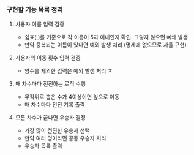 ### 구현할 기능 목록 정리

1. 사용자 이름 입력 검증
   - 쉼표(,)를 기준으로 각 이름이 5자 이내인지 확인. 그렇지 않으면 예왜 발생
   - 만약 중복되는 이름이 있다면 예외 발생 처리 (명세에 없으므로 자율 구현)

2. 사용자의 이동 횟수 입력 검증
   - 양수를 제외한 입력은 예외 발생 처리 
ㅈ
3. 매 차수마다 전진하는 로직 수행
   - 무작위로 뽑은 수가 4이상이면 앞으로 이동 
   - 매 차수마다 전진 기록 출력

4. 모든 차수가 끝나면 우숭자 결정
   - 가장 많이 전진한 우승자 선택
   - 만약 여러 명이라면 공동 우승자 처리 
   - 우승차 목록 출력 


